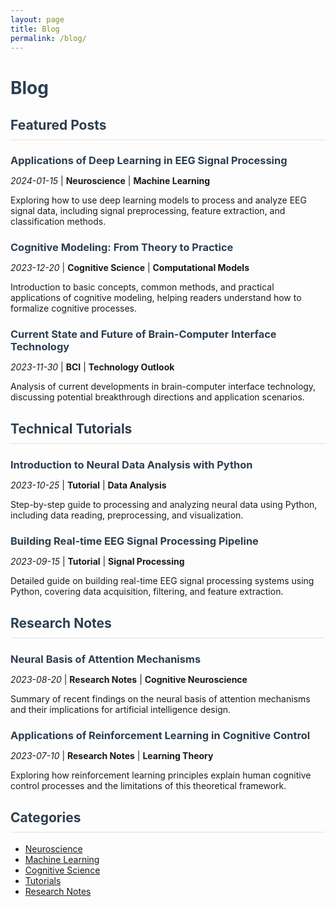 ```yaml
---
layout: page
title: Blog
permalink: /blog/
---
```


# Blog

## Featured Posts

### [Applications of Deep Learning in EEG Signal Processing](/blog/2024/deep-learning-eeg)
*2024-01-15* | **Neuroscience** | **Machine Learning**

Exploring how to use deep learning models to process and analyze EEG signal data, including signal preprocessing, feature extraction, and classification methods.

### [Cognitive Modeling: From Theory to Practice](/blog/2023/cognitive-modeling)
*2023-12-20* | **Cognitive Science** | **Computational Models**

Introduction to basic concepts, common methods, and practical applications of cognitive modeling, helping readers understand how to formalize cognitive processes.

### [Current State and Future of Brain-Computer Interface Technology](/blog/2023/bci-future)
*2023-11-30* | **BCI** | **Technology Outlook**

Analysis of current developments in brain-computer interface technology, discussing potential breakthrough directions and application scenarios.

## Technical Tutorials

### [Introduction to Neural Data Analysis with Python](/blog/2023/neural-data-python)
*2023-10-25* | **Tutorial** | **Data Analysis**

Step-by-step guide to processing and analyzing neural data using Python, including data reading, preprocessing, and visualization.

### [Building Real-time EEG Signal Processing Pipeline](/blog/2023/real-time-eeg)
*2023-09-15* | **Tutorial** | **Signal Processing**

Detailed guide on building real-time EEG signal processing systems using Python, covering data acquisition, filtering, and feature extraction.

## Research Notes

### [Neural Basis of Attention Mechanisms](/blog/2023/attention-mechanism)
*2023-08-20* | **Research Notes** | **Cognitive Neuroscience**

Summary of recent findings on the neural basis of attention mechanisms and their implications for artificial intelligence design.

### [Applications of Reinforcement Learning in Cognitive Control](/blog/2023/reinforcement-learning)
*2023-07-10* | **Research Notes** | **Learning Theory**

Exploring how reinforcement learning principles explain human cognitive control processes and the limitations of this theoretical framework.

## Categories
- [Neuroscience](/blog/category/neuroscience)
- [Machine Learning](/blog/category/machine-learning)
- [Cognitive Science](/blog/category/cognitive-science)
- [Tutorials](/blog/category/tutorials)
- [Research Notes](/blog/category/research-notes)

<style>
.page-content {
    max-width: 800px;
    margin: 0 auto;
    padding: 20px;
}

h1, h2, h3 {
    color: #2c3e50;
}

h2 {
    border-bottom: 2px solid #eee;
    padding-bottom: 10px;
    margin-top: 30px;
}

h3 {
    margin-bottom: 5px;
}

h3 a {
    color: #2c3e50;
    text-decoration: none;
}

h3 a:hover {
    color: #3498db;
}

.post-meta {
    color: #7f8c8d;
    font-size: 0.9em;
    margin-bottom: 15px;
}

.post-excerpt {
    color: #34495e;
    margin-bottom: 30px;
    line-height: 1.6;
}

.categories {
    margin-top: 40px;
}

.categories a {
    display: inline-block;
    margin: 5px;
    padding: 5px 10px;
    background: #f5f5f5;
    border-radius: 15px;
    color: #2c3e50;
    text-decoration: none;
    font-size: 0.9em;
}

.categories a:hover {
    background: #e0e0e0;
}
</style> 